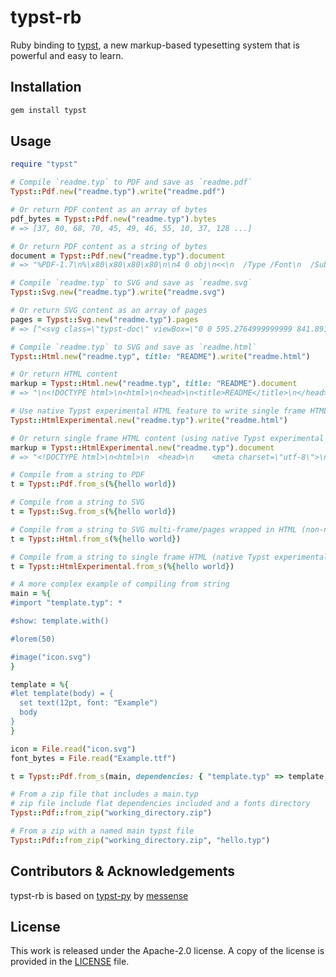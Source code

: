 # typst-rb

Ruby binding to [typst](https://github.com/typst/typst),
a new markup-based typesetting system that is powerful and easy to learn.

## Installation

```bash
gem install typst
```

## Usage

```ruby
require "typst"

# Compile `readme.typ` to PDF and save as `readme.pdf`
Typst::Pdf.new("readme.typ").write("readme.pdf")

# Or return PDF content as an array of bytes
pdf_bytes = Typst::Pdf.new("readme.typ").bytes
# => [37, 80, 68, 70, 45, 49, 46, 55, 10, 37, 128 ...] 

# Or return PDF content as a string of bytes
document = Typst::Pdf.new("readme.typ").document
# => "%PDF-1.7\n%\x80\x80\x80\x80\n\n4 0 obj\n<<\n  /Type /Font\n  /Subtype ..." 

# Compile `readme.typ` to SVG and save as `readme.svg`
Typst::Svg.new("readme.typ").write("readme.svg")

# Or return SVG content as an array of pages
pages = Typst::Svg.new("readme.typ").pages
# => ["<svg class=\"typst-doc\" viewBox=\"0 0 595.2764999999999 841.89105\" ..."

# Compile `readme.typ` to SVG and save as `readme.html`
Typst::Html.new("readme.typ", title: "README").write("readme.html")

# Or return HTML content
markup = Typst::Html.new("readme.typ", title: "README").document
# => "\n<!DOCTYPE html>\n<html>\n<head>\n<title>README</title>\n</head>\n<bo..."

# Use native Typst experimental HTML feature to write single frame HTML file
Typst::HtmlExperimental.new("readme.typ").write("readme.html")

# Or return single frame HTML content (using native Typst experimental HTML feature)
markup = Typst::HtmlExperimental.new("readme.typ").document
# => "<!DOCTYPE html>\n<html>\n  <head>\n    <meta charset=\"utf-8\">\n..."

# Compile from a string to PDF
t = Typst::Pdf.from_s(%{hello world})

# Compile from a string to SVG
t = Typst::Svg.from_s(%{hello world})

# Compile from a string to SVG multi-frame/pages wrapped in HTML (non-native Typst)
t = Typst::Html.from_s(%{hello world})

# Compile from a string to single frame HTML (native Typst experimental feature)
t = Typst::HtmlExperimental.from_s(%{hello world})

# A more complex example of compiling from string
main = %{
#import "template.typ": *

#show: template.with()

#lorem(50)

#image("icon.svg")
}

template = %{
#let template(body) = {
  set text(12pt, font: "Example")
  body
}
}

icon = File.read("icon.svg")
font_bytes = File.read("Example.ttf")

t = Typst::Pdf.from_s(main, dependencies: { "template.typ" => template, "icon.svg" => icon }, fonts: { "Example.ttf" => font_bytes })

# From a zip file that includes a main.typ
# zip file include flat dependencies included and a fonts directory
Typst::Pdf::from_zip("working_directory.zip")

# From a zip with a named main typst file
Typst::Pdf::from_zip("working_directory.zip", "hello.typ")
```

## Contributors & Acknowledgements
typst-rb is based on [typst-py](https://github.com/messense/typst-py) by [messense](https://github.com/messense)

## License

This work is released under the Apache-2.0 license. A copy of the license is provided in the [LICENSE](./LICENSE) file.
